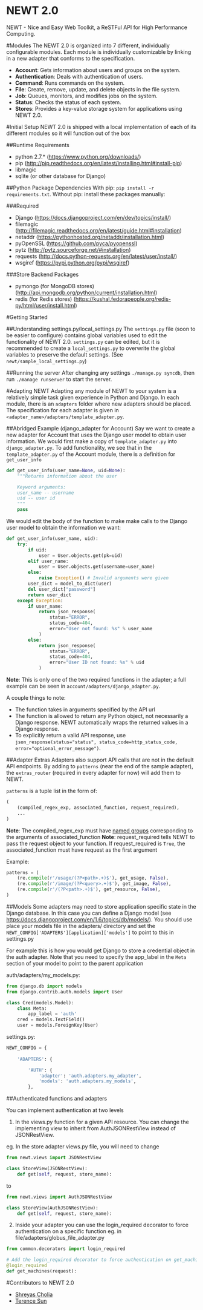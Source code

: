 NEWT 2.0
========

NEWT - Nice and Easy Web Toolkit, a ReSTFul API for High Performance Computing.

#Modules
The NEWT 2.0 is organized into 7 different, individually configurable modules. Each module is individually customizable by linking in a new adapter that conforms to the specification.
- **Account**: Gets information about users and groups on the system.
- **Authentication**: Deals with authentication of users.
- **Command**: Runs commands on the system.
- **File**: Create, remove, update, and delete objects in the file system.
- **Job**: Queues, monitors, and modifies jobs on the system.
- **Status**: Checks the status of each system.
- **Stores**: Provides a key-value storage system for applications using NEWT 2.0.

#Initial Setup
NEWT 2.0 is shipped with a local implementation of each of its different modules so it will function out of the box

##Runtime Requirements
- python 2.7.* (https://www.python.org/downloads/)
- pip (http://pip.readthedocs.org/en/latest/installing.html#install-pip)
- libmagic
- sqlite (or other database for Django)

##Python Package Dependencies
With pip: `pip install -r requirements.txt`. 
Without pip: install these packages manually:

###Required
- Django (https://docs.djangoproject.com/en/dev/topics/install/)
- filemagic (http://filemagic.readthedocs.org/en/latest/guide.html#installation)
- netaddr (https://pythonhosted.org/netaddr/installation.html)
- pyOpenSSL (https://github.com/pyca/pyopenssl)
- pytz (http://pytz.sourceforge.net/#installation)
- requests (http://docs.python-requests.org/en/latest/user/install/)
- wsgiref (https://pypi.python.org/pypi/wsgiref)

###Store Backend Packages
- pymongo (for MongoDB stores) (http://api.mongodb.org/python/current/installation.html)
- redis (for Redis stores) (https://kushal.fedorapeople.org/redis-py/html/user/install.html)

#Getting Started

##Understanding settings.py/local_settings.py
The `settings.py` file (soon to be easier to configure) contains global variables used to edit the functionality of NEWT 2.0. `settings.py` can be edited, but it is recommended to create a `local_settings.py` to overwrite the global variables to preserve the default settings. (See `newt/sample_local_settings.py`)

##Running the server
After changing any settings `./manage.py syncdb`, then run `./manage runserver` to start the server.

#Adapting NEWT
Adapting any module of NEWT to your system is a relatively simple task given experience in Python and Django. In each module, there is an `adapters` folder where new adapters should be placed. The specification for each adapter is given in `<adapter_name>/adapters/template_adapter.py`. 

##Abridged Example (django_adapter for Account)
Say we want to create a new adapter for Account that uses the Django user model to obtain user information. We would first make a copy of `template_adapter.py` into `django_adapter.py`. To add functionality, we see that in the `template_adapter.py` of the Account module, there is a definition for `get_user_info`
```Python
def get_user_info(user_name=None, uid=None):
    """Returns information about the user

    Keyword arguments:
    user_name -- username
    uid -- user id
    """
    pass

```
We would edit the body of the function to make make calls to the Django user model to obtain the information we want:

```Python
def get_user_info(user_name, uid):
    try:
        if uid:
            user = User.objects.get(pk=uid)
        elif user_name:
            user = User.objects.get(username=user_name)
        else:
            raise Exception() # Invalid arguments were given
        user_dict = model_to_dict(user)
        del user_dict["password"]
        return user_dict
    except Exception:
        if user_name:
            return json_response(
                status="ERROR", 
                status_code=404, 
                error="User not found: %s" % user_name
            )
        else:
            return json_response(
                status="ERROR", 
                status_code=404, 
                error="User ID not found: %s" % uid
            )
```
**Note**: This is only one of the two required functions in the adapter; a full example can be seen in `account/adapters/django_adapter.py`.

A couple things to note:

- The function takes in arguments specified by the API url
- The function is allowed to return any Python object, not necessarily a Django response. NEWT automatically wraps the returned values in a Django response.
- To explicitly return a valid API response, use `json_response(status="status", status_code=http_status_code, error="optional_error_message")`.

##Adapter Extras
Adapters also support API calls that are not in the default API endpoints. By adding to `patterns` (near the end of the sample adapter), the `extras_router` (required in every adapter for now) will add them to NEWT.

`patterns` is a tuple list in the form of:
```python
(
    (compiled_regex_exp, associated_function, request_required),
    ...
)
```

**Note**: The compiled_regex_exp must have [named groups](https://docs.python.org/2/howto/regex.html#non-capturing-and-named-groups) corresponding to the arguments of associated_function
**Note**: request_required tells NEWT to pass the request object to your function. If request_required is `True`, the associated_function must have request as the first argument

Example:
```python
patterns = (
    (re.compile(r'/usage/(?P<path>.+)$'), get_usage, False),
    (re.compile(r'/image/(?P<query>.+)$'), get_image, False),
    (re.compile(r'/(?P<path>.+)$'), get_resource, False),
)
```

##Models
Some adapters may need to store application specific state in the Django database.
In this case you can define a Django model (see https://docs.djangoproject.com/en/1.6/topics/db/models/). You should use place your models file in the adapters/ directory 
and set the `NEWT_CONFIG['ADAPTERS'][application]['models']` to point to this in settings.py 


For example this is how you would get Django to store a credential object in the auth adapter. Note that you need to specify the app_label in the `Meta` section of your model to point to the parent application

auth/adapters/my_models.py:
```python
from django.db import models
from django.contrib.auth.models import User

class Cred(models.Model):
    class Meta:
        app_label = 'auth'
    cred = models.TextField()
    user = models.ForeignKey(User)

```

settings.py:
```python
NEWT_CONFIG = {
    
    'ADAPTERS': {

        'AUTH': {
            'adapter': 'auth.adapters.my_adapter',
            'models': 'auth.adapters.my_models',
        },
```

##Authenticated functions and adapters

You can implement authentication at two levels
1. In the views.py function for a given API resource. You can change the implementing view to inherit from AuthJSONRestView instead of JSONRestView.

eg. In the store adapter views.py file, you will need to change
```python
from newt.views import JSONRestView

class StoreView(JSONRestView):
    def get(self, request, store_name):

```    
to
```python
from newt.views import AuthJSONRestView

class StoreView(AuthJSONRestView):
    def get(self, request, store_name):

```

2. Inside your adapter you can use the login_required decorator to force authentication on a specific function
eg. in file/adapters/globus_file_adapter.py
```python
from common.decorators import login_required

# Add the login_required decorator to force authentication on get_machines()
@login_required
def get_machines(request):

```

#Contributors to NEWT 2.0
- [Shreyas Cholia](https://github.com/shreddd)
- [Terence Sun](https://github.com/tsun1215)

